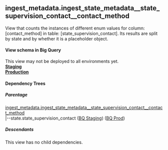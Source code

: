 ## ingest_metadata.ingest_state_metadata__state_supervision_contact__contact_method
View that counts the instances of
 different enum values for column: [contact_method] in table: [state_supervision_contact]. Its results are
  split by state and by whether it is a placeholder object.

#### View schema in Big Query
This view may not be deployed to all environments yet.<br/>
[**Staging**](https://console.cloud.google.com/bigquery?pli=1&p=recidiviz-staging&page=table&project=recidiviz-staging&d=ingest_metadata&t=ingest_state_metadata__state_supervision_contact__contact_method)
<br/>
[**Production**](https://console.cloud.google.com/bigquery?pli=1&p=recidiviz-123&page=table&project=recidiviz-123&d=ingest_metadata&t=ingest_state_metadata__state_supervision_contact__contact_method)
<br/>

#### Dependency Trees

##### Parentage
[ingest_metadata.ingest_state_metadata\__state_supervision_contact\__contact_method](../ingest_metadata/ingest_state_metadata__state_supervision_contact__contact_method.md) <br/>
|--state.state_supervision_contact ([BQ Staging](https://console.cloud.google.com/bigquery?pli=1&p=recidiviz-staging&page=table&project=recidiviz-staging&d=state&t=state_supervision_contact)) ([BQ Prod](https://console.cloud.google.com/bigquery?pli=1&p=recidiviz-123&page=table&project=recidiviz-123&d=state&t=state_supervision_contact)) <br/>


##### Descendants
This view has no child dependencies.
